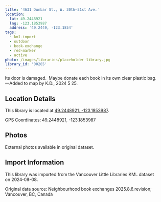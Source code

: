 ```yaml
---
title: '4631 Dunbar St., W. 30th—31st Ave.'
location:
  lat: 49.2448921
  lng: -123.1853987
  address: '49.2449, -123.1854'
tags:
  - kml-import
  - outdoor
  - book-exchange
  - red-marker
  - active
photo: /images/libraries/placeholder-library.jpg
library_id: '00265'
---
```

Its door is damaged.  Maybe donate each book in its own clear plastic bag.
—Added to map by K.D., 2024 5 25.

## Location Details

This library is located at [49.2448921, -123.1853987](https://www.google.com/maps?q=49.2448921,-123.1853987).

GPS Coordinates: 49.2448921, -123.1853987

## Photos

External photos available in original dataset.

## Import Information

This library was imported from the Vancouver Little Libraries KML dataset on 2024-08-08.

Original data source: Neighbourhood book exchanges 2025.8.6.revision; Vancouver, BC, Canada

